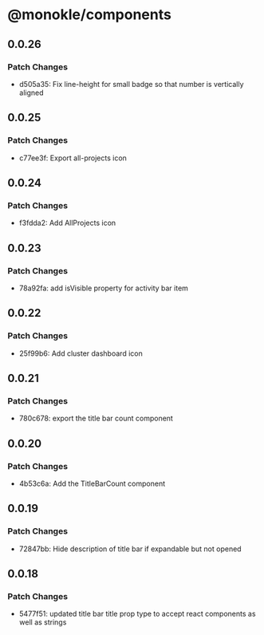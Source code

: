 # @monokle/components

## 0.0.26

### Patch Changes

- d505a35: Fix line-height for small badge so that number is vertically aligned

## 0.0.25

### Patch Changes

- c77ee3f: Export all-projects icon

## 0.0.24

### Patch Changes

- f3fdda2: Add AllProjects icon

## 0.0.23

### Patch Changes

- 78a92fa: add isVisible property for activity bar item

## 0.0.22

### Patch Changes

- 25f99b6: Add cluster dashboard icon

## 0.0.21

### Patch Changes

- 780c678: export the title bar count component

## 0.0.20

### Patch Changes

- 4b53c6a: Add the TitleBarCount component

## 0.0.19

### Patch Changes

- 72847bb: Hide description of title bar if expandable but not opened

## 0.0.18

### Patch Changes

- 5477f51: updated title bar title prop type to accept react components as well as strings
